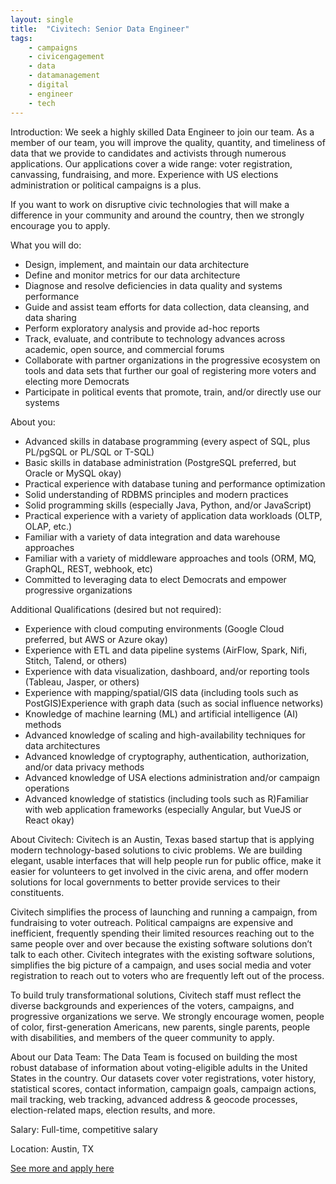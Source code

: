 ```yaml
---
layout: single
title:  "Civitech: Senior Data Engineer"
tags: 
    - campaigns
    - civicengagement
    - data
    - datamanagement
    - digital
    - engineer
    - tech
---
```

Introduction:
We seek a highly skilled Data Engineer to join our team.  As a member of our team, you will improve the quality, quantity, and timeliness of data that we provide to candidates and activists through numerous applications.  Our applications cover a wide range: voter registration, canvassing, fundraising, and more. Experience with US elections administration or political campaigns is a plus.

If you want to work on disruptive civic technologies that will make a difference in your community and around the country, then we strongly encourage you to apply.

What you will do:
* Design, implement, and maintain our data architecture
* Define and monitor metrics for our data architecture
* Diagnose and resolve deficiencies in data quality and systems performance
* Guide and assist team efforts for data collection, data cleansing, and data sharing
* Perform exploratory analysis and provide ad-hoc reports
* Track, evaluate, and contribute to technology advances across academic, open source, and commercial forums
* Collaborate with partner organizations in the progressive ecosystem on tools and data sets that further our goal of registering more voters and electing more Democrats
* Participate in political events that promote, train, and/or directly use our systems

About you:
* Advanced skills in database programming (every aspect of SQL, plus PL/pgSQL or PL/SQL or T-SQL)
* Basic skills in database administration (PostgreSQL preferred, but Oracle or MySQL okay)
* Practical experience with database tuning and performance optimization
* Solid understanding of RDBMS principles and modern practices
* Solid programming skills (especially Java, Python, and/or JavaScript)
* Practical experience with a variety of application data workloads (OLTP, OLAP, etc.)
* Familiar with a variety of data integration and data warehouse approaches
* Familiar with a variety of middleware approaches and tools (ORM, MQ, GraphQL, REST, webhook, etc)
* Committed to leveraging data to elect Democrats and empower progressive organizations

Additional Qualifications (desired but not required):
* Experience with cloud computing environments (Google Cloud preferred, but AWS or Azure okay)
* Experience with ETL and data pipeline systems (AirFlow, Spark, Nifi, Stitch, Talend, or others)
* Experience with data visualization, dashboard, and/or reporting tools (Tableau, Jasper, or others)
* Experience with mapping/spatial/GIS data (including tools such as PostGIS)Experience with graph data (such as social influence networks)
* Knowledge of machine learning (ML) and artificial intelligence (AI) methods
* Advanced knowledge of scaling and high-availability techniques for data architectures
* Advanced knowledge of cryptography, authentication, authorization, and/or data privacy methods
* Advanced knowledge of USA elections administration and/or campaign operations
* Advanced knowledge of statistics (including tools such as R)Familiar with web application frameworks (especially Angular, but VueJS or React okay)

About Civitech: Civitech is an Austin, Texas based startup that is applying modern technology-based solutions to civic problems. We are building elegant, usable interfaces that will help people run for public office, make it easier for volunteers to get involved in the civic arena, and offer modern solutions for local governments to better provide services to their constituents. 

Civitech simplifies the process of launching and running a campaign, from fundraising to voter outreach. Political campaigns are expensive and inefficient, frequently spending their limited resources reaching out to the same people over and over because the existing software solutions don’t talk to each other. Civitech integrates with the existing software solutions, simplifies the big picture of a campaign, and uses social media and voter registration to reach out to voters who are frequently left out of the process.

To build truly transformational solutions, Civitech staff must reflect the diverse backgrounds and experiences of the voters, campaigns, and progressive organizations we serve. We strongly encourage women, people of color, first-generation Americans, new parents, single parents, people with disabilities, and members of the queer community to apply. 

About our Data Team: The Data Team is focused on building the most robust database of information about voting-eligible adults in the United States in the country. Our datasets cover voter registrations, voter history, statistical scores, contact information, campaign goals, campaign actions, mail tracking, web tracking, advanced address & geocode processes, election-related maps, election results, and more. 

Salary: Full-time, competitive salary

Location: Austin, TX


[See more and apply here](https://jobs.lever.co/civitech/52bbb434-c1b3-449f-941f-5390a1d410ca)

